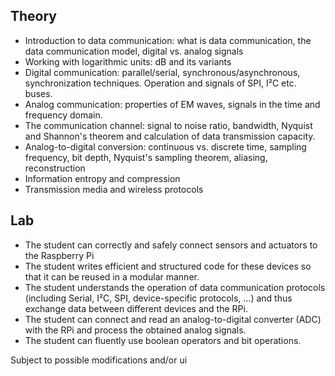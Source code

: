 ## Theory

- Introduction to data communication: what is data communication, the data communication model, digital vs. analog signals
- Working with logarithmic units: dB and its variants
- Digital communication: parallel/serial, synchronous/asynchronous, synchronization techniques. Operation and signals of SPI, I²C etc. buses.
- Analog communication: properties of EM waves, signals in the time and frequency domain.
- The communication channel: signal to noise ratio, bandwidth, Nyquist and Shannon's theorem and calculation of data transmission capacity.
- Analog-to-digital conversion: continuous vs. discrete time, sampling frequency, bit depth, Nyquist's sampling theorem, aliasing, reconstruction
- Information entropy and compression
- Transmission media and wireless protocols

## Lab

- The student can correctly and safely connect sensors and actuators to the Raspberry Pi
- The student writes efficient and structured code for these devices so that it can be reused in a modular manner.
- The student understands the operation of data communication protocols (including Serial, I²C, SPI, device-specific protocols, ...) and thus exchange data between different devices and the RPi.
- The student can connect and read an analog-to-digital converter (ADC) with the RPi and process the obtained analog signals.
- The student can fluently use boolean operators and bit operations.

Subject to possible modifications and/or ui
